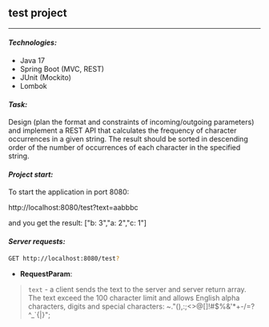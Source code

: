 test project
---
---
#### _Technologies:_
- Java 17
- Spring Boot (MVC, REST)
- JUnit (Mockito)
- Lombok

#### _Task:_

Design (plan the format and constraints of incoming/outgoing parameters) and implement a REST API that calculates the frequency of character occurrences in a given string. The result should be sorted in descending order of the number of occurrences of each character in the specified string.

#### _Project start:_

To start the application in port 8080:

http://localhost:8080/test?text=aabbbc

and you get the result: ["b: 3","a: 2","c: 1"]

#### _Server requests:_


```sh
GET http://localhost:8080/test?
```
- **RequestParam**:
> `text` - a client sends the text to the server and server return array. The text exceed the 100 character limit and allows English alpha characters, digits and special characters: ~.\"(),:;<>@[]!#$%&'*+-/=?^_`{|}";
